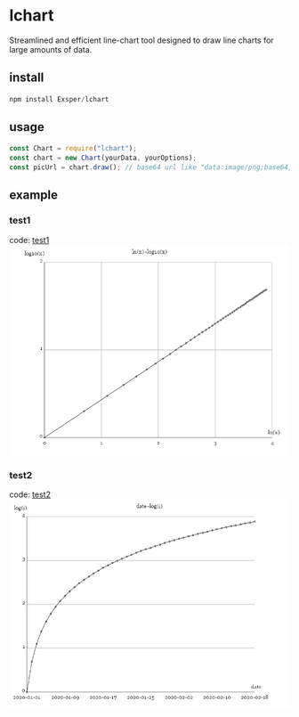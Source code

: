 # lchart

Streamlined and efficient line-chart tool designed to draw line charts for large amounts of data.

## install
```javascript
npm install Exsper/lchart
```

## usage
```javascript
const Chart = require("lchart");
const chart = new Chart(yourData, yourOptions);
const picUrl = chart.draw(); // base64 url like "data:image/png;base64,#picdata#"
```

## example
### test1
code: [test1](/doc/test1.js)
![test1](/doc/result1.png)

### test2
code: [test2](/doc/test2.js)
![test2](/doc/result2.png)
